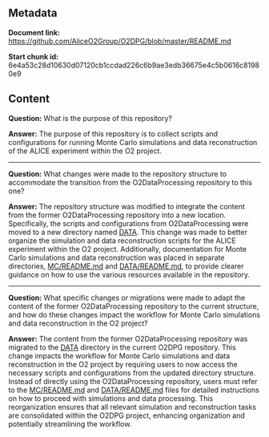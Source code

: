## Metadata

**Document link:** https://github.com/AliceO2Group/O2DPG/blob/master/README.md

**Start chunk id:** 6e4a53c28d10630d07120cb1ccdad226c6b9ae3edb36675e4c5b0616c81980e9

## Content

**Question:** What is the purpose of this repository?

**Answer:** The purpose of this repository is to collect scripts and configurations for running Monte Carlo simulations and data reconstruction of the ALICE experiment within the O2 project.

---

**Question:** What changes were made to the repository structure to accommodate the transition from the O2DataProcessing repository to this one?

**Answer:** The repository structure was modified to integrate the content from the former O2DataProcessing repository into a new location. Specifically, the scripts and configurations from O2DataProcessing were moved to a new directory named [DATA](DATA). This change was made to better organize the simulation and data reconstruction scripts for the ALICE experiment within the O2 project. Additionally, documentation for Monte Carlo simulations and data reconstruction was placed in separate directories, [MC/README.md](MC/README.md) and [DATA/README.md](DATA/README.md), to provide clearer guidance on how to use the various resources available in the repository.

---

**Question:** What specific changes or migrations were made to adapt the content of the former O2DataProcessing repository to the current structure, and how do these changes impact the workflow for Monte Carlo simulations and data reconstruction in the O2 project?

**Answer:** The content from the former O2DataProcessing repository was migrated to the [DATA](DATA) directory in the current O2DPG repository. This change impacts the workflow for Monte Carlo simulations and data reconstruction in the O2 project by requiring users to now access the necessary scripts and configurations from the updated directory structure. Instead of directly using the O2DataProcessing repository, users must refer to the [MC/README.md](MC/README.md) and [DATA/README.md](DATA/README.md) files for detailed instructions on how to proceed with simulations and data processing. This reorganization ensures that all relevant simulation and reconstruction tasks are consolidated within the O2DPG project, enhancing organization and potentially streamlining the workflow.